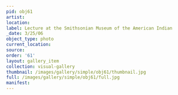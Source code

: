 ```yaml
---
pid: obj61
artist: 
location: 
label: Lecture at the Smithsonian Museum of the American Indian
_date: 3/25/06
object_type: photo
current_location: 
source: 
order: '61'
layout: gallery_item
collection: visual-gallery
thumbnail: /images/gallery/simple/obj61/thumbnail.jpg
full: /images/gallery/simple/obj61/full.jpg
manifest: 
---
```


